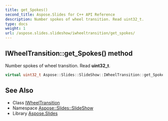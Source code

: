 ```yaml
---
title: get_Spokes()
second_title: Aspose.Slides for C++ API Reference
description: Number spokes of wheel transition. Read uint32_t.
type: docs
weight: 1
url: /aspose.slides.slideshow/iwheeltransition/get_spokes/
---
```

## IWheelTransition::get_Spokes() method


Number spokes of wheel transition. Read **uint32_t**.

```cpp
virtual uint32_t Aspose::Slides::SlideShow::IWheelTransition::get_Spokes()=0
```

## See Also

* Class [IWheelTransition](../)
* Namespace [Aspose::Slides::SlideShow](../../)
* Library [Aspose.Slides](../../../)